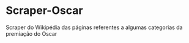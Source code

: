 # Scraper-Oscar
Scraper do Wikipédia das páginas referentes a algumas categorias da premiação do Oscar
